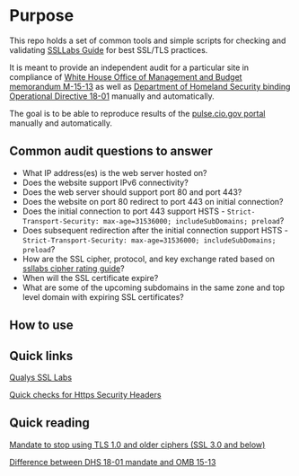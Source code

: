 # Purpose

This repo holds a set of common tools and simple scripts for checking and validating [SSLLabs Guide](https://github.com/ssllabs/research/wiki/SSL-and-TLS-Deployment-Best-Practices) for best SSL/TLS practices.

It is meant to provide an independent audit for a particular site in compliance of [White House Office of Management and Budget memorandum M-15-13](https://https.cio.gov/) as well as [Department of Homeland Security binding Operational Directive 18-01](https://cyber.dhs.gov/bod/18-01/) manually and automatically.

The goal is to be able to reproduce results of the [pulse.cio.gov portal](https://pulse.cio.gov/https/domains/) manually and automatically.

## Common audit questions to answer

- What IP address(es) is the web server hosted on?
- Does the website support IPv6 connectivity?
- Does the web server should support port 80 and port 443?
- Does the website on port 80 redirect to port 443 on initial connection?
- Does the initial connection to port 443 support HSTS - `Strict-Transport-Security: max-age=31536000; includeSubDomains; preload`?
- Does subsequent redirection after the initial connection support HSTS - `Strict-Transport-Security: max-age=31536000; includeSubDomains; preload`?
- How are the SSL cipher, protocol, and key exchange rated based on [ssllabs cipher rating guide](https://github.com/ssllabs/research/wiki/SSL-Server-Rating-Guide)?
- When will the SSL certificate expire?
- What are some of the upcoming subdomains in the same zone and top level domain with expiring SSL certificates?

## How to use

## Quick links

[Qualys SSL Labs](https://www.ssllabs.com)

[Quick checks for Https Security Headers](https://www.securityheaders.com)

## Quick reading

[Mandate to stop using TLS 1.0 and older ciphers (SSL 3.0 and below)](https://www.nist.gov/oism/tls-10-being-turned-wwwnistgov)

[Difference between DHS 18-01 mandate and OMB 15-13](https://cyber.dhs.gov/bod/18-01/#how-does-the-web-security-requirement-in-bod-18-01-differ-from-m-15-13)
